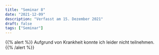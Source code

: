 ```yaml
---
title: "Seminar 8"
date: "2021-12-09"
description: "Verfasst am 15. Dezember 2021"
draft: false
tags: ["Seminar"]
---
```


{{%  alert %}}
Aufgrund von Krankheit konnte ich leider nicht teilnehmen.
{{%  /alert %}}